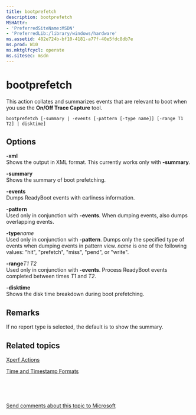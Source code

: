 ```yaml
---
title: bootprefetch
description: bootprefetch
MSHAttr:
- 'PreferredSiteName:MSDN'
- 'PreferredLib:/library/windows/hardware'
ms.assetid: 482e724b-bf10-4181-a77f-40e5fdc8db7e
ms.prod: W10
ms.mktglfcycl: operate
ms.sitesec: msdn
---
```


# bootprefetch


This action collates and summarizes events that are relevant to boot when you use the **On/Off Trace Capture** tool.

``` syntax
bootprefetch [-summary | -events [-pattern [-type name]] [-range T1 T2] | disktime]
```

## Options


<a href="" id="-xml"></a>**-xml**  
Shows the output in XML format. This currently works only with **-summary**.

<a href="" id="-summary"></a>**-summary**  
Shows the summary of boot prefetching.

<a href="" id="-events"></a>**-events**  
Dumps ReadyBoot events with earliness information.

<a href="" id="-pattern"></a>**-pattern**  
Used only in conjunction with **-events**. When dumping events, also dumps overlapping events.

<a href="" id="-typename"></a>**-type***name*  
Used only in conjunction with **-pattern**. Dumps only the specified type of events when dumping events in pattern view. *name* is one of the following values: "hit", "prefetch", "miss", "pend", or "write".

<a href="" id="-ranget1-t2"></a>**-range***T1 T2*  
Used only in conjunction with **-events**. Process ReadyBoot events completed between times *T1* and *T2*.

<a href="" id="-disktime"></a>**-disktime**  
Shows the disk time breakdown during boot prefetching.

## Remarks


If no report type is selected, the default is to show the summary.

## Related topics


[Xperf Actions](xperf-actions.md)

[Time and Timestamp Formats](time-and-timestamp-formats.md)

 

 

[Send comments about this topic to Microsoft](mailto:wsddocfb@microsoft.com?subject=Documentation%20feedback%20%5Bp_wpt\hw_design%5D:%20bootprefetch%20%20RELEASE:%20%285/3/2016%29&body=%0A%0APRIVACY%20STATEMENT%0A%0AWe%20use%20your%20feedback%20to%20improve%20the%20documentation.%20We%20don't%20use%20your%20email%20address%20for%20any%20other%20purpose,%20and%20we'll%20remove%20your%20email%20address%20from%20our%20system%20after%20the%20issue%20that%20you're%20reporting%20is%20fixed.%20While%20we're%20working%20to%20fix%20this%20issue,%20we%20might%20send%20you%20an%20email%20message%20to%20ask%20for%20more%20info.%20Later,%20we%20might%20also%20send%20you%20an%20email%20message%20to%20let%20you%20know%20that%20we've%20addressed%20your%20feedback.%0A%0AFor%20more%20info%20about%20Microsoft's%20privacy%20policy,%20see%20http://privacy.microsoft.com/default.aspx. "Send comments about this topic to Microsoft")





